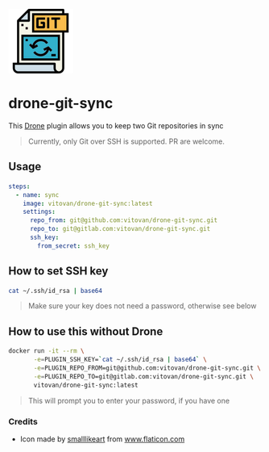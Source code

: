 ![Drone Git Sync Icon](https://github.com/VitoVan/drone-git-sync/raw/master/iconfile.png)

# drone-git-sync

This [Drone](https://drone.io/) plugin allows you to keep two Git repositories in sync

> Currently, only Git over SSH is supported. PR are welcome.

## Usage

```yaml
steps:
  - name: sync
    image: vitovan/drone-git-sync:latest
    settings:
      repo_from: git@github.com:vitovan/drone-git-sync.git
      repo_to: git@gitlab.com:vitovan/drone-git-sync.git
      ssh_key:
        from_secret: ssh_key
```

## How to set SSH key

```bash
cat ~/.ssh/id_rsa | base64
```

> Make sure your key does not need a password, otherwise see below

## How to use this without Drone

```bash
docker run -it --rm \
       -e=PLUGIN_SSH_KEY=`cat ~/.ssh/id_rsa | base64` \
       -e=PLUGIN_REPO_FROM=git@github.com:vitovan/drone-git-sync.git \
       -e=PLUGIN_REPO_TO=git@gitlab.com:vitovan/drone-git-sync.git \
       vitovan/drone-git-sync:latest
```

> This will prompt you to enter your password, if you have one


### Credits

- Icon made by [smalllikeart](https://www.flaticon.com/authors/smalllikeart) from www.flaticon.com
